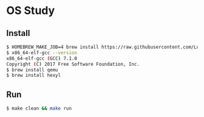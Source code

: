 # OS Study

## Install

```bash
$ HOMEBREW_MAKE_JOB=4 brew install https://raw.githubusercontent.com/Luavis/homebrew-gcc_cross_compilers/master/x86_64-elf-gcc.rb
$ x86_64-elf-gcc --version
x86_64-elf-gcc (GCC) 7.1.0
Copyright (C) 2017 Free Software Foundation, Inc.
$ brew install qemu
$ brew install hexyl
```

## Run

```bash
$ make clean && make run
```
